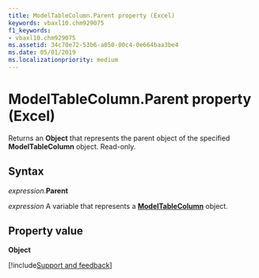 ```yaml
---
title: ModelTableColumn.Parent property (Excel)
keywords: vbaxl10.chm929075
f1_keywords:
- vbaxl10.chm929075
ms.assetid: 34c70e72-53b6-a050-00c4-0e664baa3be4
ms.date: 05/01/2019
ms.localizationpriority: medium
---
```



# ModelTableColumn.Parent property (Excel)

Returns an **Object** that represents the parent object of the specified **ModelTableColumn** object. Read-only.


## Syntax

_expression_.**Parent**

_expression_ A variable that represents a **[ModelTableColumn](Excel.modeltablecolumn.md)** object.


## Property value

**Object**




[!include[Support and feedback](~/includes/feedback-boilerplate.md)]